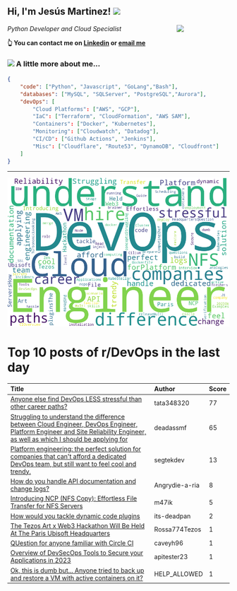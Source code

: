 <!--
**jmartinezl/jmartinezl** is a ✨ _special_ ✨ repository because its `README.md` (this file) appears on your GitHub profile.

Here are some ideas to get you started:

- 🔭 I’m currently working on ...
- 🌱 I’m currently learning ...
- 👯 I’m looking to collaborate on ...
- 🤔 I’m looking for help with ...
- 💬 Ask me about ...
- 📫 How to reach me: ...
- 😄 Pronouns: ...
- ⚡ Fun fact: ...
-->

<h2>Hi, I'm Jesús Martinez! <img src="https://media.giphy.com/media/WUlplcMpOCEmTGBtBW/giphy.gif" width="30"> </h2>
<img align='right' src="https://media.giphy.com/media/NytMLKyiaIh6VH9SPm/giphy.gif" width="120">
<p><em>Python Developer and Cloud Specialist
</em></p>

**👆 You can contact me on [Linkedin](https://www.linkedin.com/in/jes%C3%BAs-martinez-2b7b10104/) or [email me](mailto:jesus.mtz.lorenzo@gmail.com)**

### <img src="https://media.giphy.com/media/VgCDAzcKvsR6OM0uWg/giphy.gif" width="50"> A little more about me...  

```json
{
    "code": ["Python", "Javascript", "GoLang","Bash"],
    "databases": ["MySQL", "SQLServer", "PostgreSQL","Aurora"],
    "devOps": [
        "Cloud Platforms": ["AWS", "GCP"],
        "IaC": ["Terraform", "CloudFormation", "AWS SAM"],
        "Containers": ["Docker", "Kubernetes"],
        "Monitoring": ["Cloudwatch", "Datadog"],
        "CI/CD": ["Github Actions", "Jenkins"],
        "Misc": ["Cloudflare", "Route53", "DynamoDB", "Cloudfront"]
    ]
}
```
---

![Wordcloud](./cloud.png)

# Top 10 posts of r/DevOps in the last day

| Title | Author | Score |
|:---|:---|:---|
| [Anyone else find DevOps LESS stressful than other career paths?](https://www.reddit.com/r/devops/comments/13owbb1/anyone_else_find_devops_less_stressful_than_other/) | tata348320 | 77 |
| [Struggling to understand the difference between Cloud Engineer, DevOps Engineer, Platform Engineer and Site Reliability Engineer, as well as which I should be applying for](https://www.reddit.com/r/devops/comments/13oqhc0/struggling_to_understand_the_difference_between/) | deadassmf | 65 |
| [Platform engineering: the perfect solution for companies that can't afford a dedicated DevOps team, but still want to feel cool and trendy.](https://www.reddit.com/r/devops/comments/13ov6vz/platform_engineering_the_perfect_solution_for/) | segtekdev | 13 |
| [How do you handle API documentation and change logs?](https://www.reddit.com/r/devops/comments/13pdlvn/how_do_you_handle_api_documentation_and_change/) | Angrydie-a-ria | 8 |
| [Introducing NCP (NFS Copy): Effortless File Transfer for NFS Servers](https://www.reddit.com/r/devops/comments/13oqeo0/introducing_ncp_nfs_copy_effortless_file_transfer/) | m47ik | 5 |
| [How would you tackle dynamic code plugins](https://www.reddit.com/r/devops/comments/13pblgd/how_would_you_tackle_dynamic_code_plugins/) | its-deadpan | 2 |
| [The Tezos Art x Web3 Hackathon Will Be Held At The Paris Ubisoft Headquarters](https://www.reddit.com/r/devops/comments/13pladb/the_tezos_art_x_web3_hackathon_will_be_held_at/) | Rossa774Tezos | 1 |
| [QUestion for anyone familiar with Circle CI](https://www.reddit.com/r/devops/comments/13orj5z/question_for_anyone_familiar_with_circle_ci/) | caveyh96 | 1 |
| [Overview of DevSecOps Tools to Secure your Applications in 2023](https://www.reddit.com/r/devops/comments/13plqgd/overview_of_devsecops_tools_to_secure_your/) | apitester23 | 1 |
| [Ok, this is dumb but... Anyone tried to back up and restore a VM with active containers on it?](https://www.reddit.com/r/devops/comments/13osegr/ok_this_is_dumb_but_anyone_tried_to_back_up_and/) | HELP_ALLOWED | 1 |
